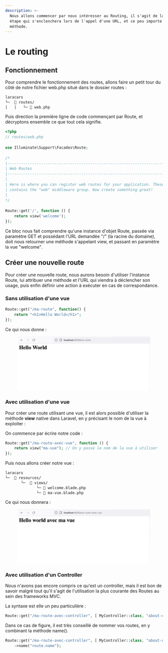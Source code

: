 ```yaml
---
description: >-
  Nous allons commencer par nous intéresser au Routing, il s'agit de la première
  étape qui s'enclenchera lors de l'appel d'une URL, et ce peu importe la
  méthode.
---
```


# Le routing

## Fonctionnement

Pour comprendre le fonctionnement des routes, allons faire un petit tour du côté de notre fichier web.php situé dans le dossier routes :&#x20;

```
laracars
└─  📂 routes/
|   |   └─ 📇 web.php
```

Puis direction la première ligne de code commençant par Route, et décryptons ensemble ce que tout cela signifie.&#x20;

```php
<?php
// routes/web.php

use Illuminate\Support\Facades\Route;

/*
|--------------------------------------------------------------------------
| Web Routes
|--------------------------------------------------------------------------
|
| Here is where you can register web routes for your application. These routes are loaded by the RouteServiceProvider within a group which
| contains the "web" middleware group. Now create something great!
|
*/

Route::get('/', function () {
    return view('welcome');
});
```

Ce bloc nous fait comprendre qu'une instance d'objet Route, passée via paramètre GET et possédant l'URL demandée "/" (la racine du domaine), doit nous retourner une méthode s'appelant view, et passant en paramètre la vue "welcome".

## Créer une nouvelle route

Pour créer une nouvelle route, nous aurons besoin d'utiliser l'instance Route, lui attribuer une méthode et l'URL qui viendra à déclencher son usage, puis enfin définir une action à exécuter en cas de correspondance.

### Sans utilisation d'une vue

```php
Route::get("/ma-route", function() {
    return "<h1>Hello World</h1>";
});
```

Ce qui nous donne :&#x20;

<figure><img src="../../.gitbook/assets/image (1).png" alt=""><figcaption></figcaption></figure>

### Avec utilisation d'une vue

Pour créer une route utilisant une vue, il est alors possible d'utiliser la méthode **view** native dans Laravel, en y précisant le nom de la vue à exploiter :&#x20;

On commence par écrire notre code :&#x20;

```php
Route::get("/ma-route-avec-vue", function () {
    return view("ma-vue"); // On y passe le nom de la vue à utiliser
});
```

Puis nous allons créer notre vue :&#x20;

```
laracars
└─  📂 resources/
       └─  📂 views/
              └─ 📇 welcome.blade.php
              └─ 📇 ma-vue.blade.php
```

Ce qui nous donnera :&#x20;

<figure><img src="../../.gitbook/assets/image (2).png" alt=""><figcaption></figcaption></figure>

### Avec utilisation d'un Controller

Nous n'avons pas encore compris ce qu'est un controller, mais il est bon de savoir malgré tout qu'il s'agit de l'utilisation la plus courante des Routes au sein des frameworks MVC.

La syntaxe est elle un peu particulière :&#x20;

```php
Route::get("/ma-route-avec-controller", [ MyController::class, "about-us" ]);
```

Dans ce cas de figure, il est très conseillé de nommer vos routes, en y combinant la méthode name().

```php
Route::get("/ma-route-avec-controller", [ MyController::class, "about-us" ])
    ->name("route.name");
```
